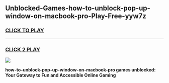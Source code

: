 
## Unblocked-Games-how-to-unblock-pop-up-window-on-macbook-pro-Play-Free-yyw7z
<h3>
<a href="https://premium76.site?title=how-to-unblock-pop-up-window-on-macbook-pro&ref=10A">CLICK TO PLAY</a></h3>
<hr>

<h3>
<a href="https://premium76.site?title=how-to-unblock-pop-up-window-on-macbook-pro&ref=10A">CLICK 2 PLAY</a>
  
</h3>

<a href="https://premium76.site?title=how-to-unblock-pop-up-window-on-macbook-pro&ref=10A"><img src="https://clearcache.store/games.png"></a>


**how-to-unblock-pop-up-window-on-macbook-pro games unblocked: Your Gateway to Fun and Accessible Online Gaming**

